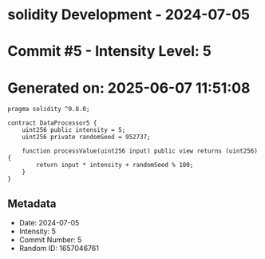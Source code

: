 ﻿# solidity Development - 2024-07-05
# Commit #5 - Intensity Level: 5
# Generated on: 2025-06-07 11:51:08
```solidity
pragma solidity ^0.8.0;

contract DataProcessor5 {
    uint256 public intensity = 5;
    uint256 private randomSeed = 952737;

    function processValue(uint256 input) public view returns (uint256) {
        return input * intensity + randomSeed % 100;
    }
}
```
## Metadata
- Date: 2024-07-05
- Intensity: 5
- Commit Number: 5
- Random ID: 1657046761
